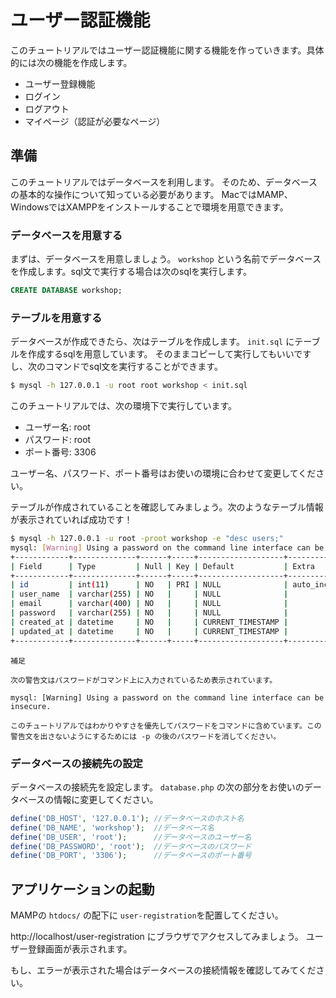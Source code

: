# ユーザー認証機能

このチュートリアルではユーザー認証機能に関する機能を作っていきます。具体的には次の機能を作成します。

* ユーザー登録機能
* ログイン
* ログアウト
* マイページ（認証が必要なページ）

## 準備

このチュートリアルではデータベースを利用します。
そのため、データベースの基本的な操作について知っている必要があります。
MacではMAMP、WindowsではXAMPPをインストールすることで環境を用意できます。

### データベースを用意する

まずは、データベースを用意しましょう。
`workshop` という名前でデータベースを作成します。sql文で実行する場合は次のsqlを実行します。

```sql
CREATE DATABASE workshop;
```

### テーブルを用意する

データベースが作成できたら、次はテーブルを作成します。
`init.sql` にテーブルを作成するsqlを用意しています。
そのままコピーして実行してもいいですし、次のコマンドでsql文を実行することができます。

```bash
$ mysql -h 127.0.0.1 -u root root workshop < init.sql
```

このチュートリアルでは、次の環境下で実行しています。

* ユーザー名: root
* パスワード: root
* ポート番号: 3306

ユーザー名、パスワード、ポート番号はお使いの環境に合わせて変更してください。


テーブルが作成されていることを確認してみましょう。次のようなテーブル情報が表示されていれば成功です！

```bash
$ mysql -h 127.0.0.1 -u root -proot workshop -e "desc users;"
mysql: [Warning] Using a password on the command line interface can be insecure.
+------------+--------------+------+-----+-------------------+----------------+
| Field      | Type         | Null | Key | Default           | Extra          |
+------------+--------------+------+-----+-------------------+----------------+
| id         | int(11)      | NO   | PRI | NULL              | auto_increment |
| user_name  | varchar(255) | NO   |     | NULL              |                |
| email      | varchar(400) | NO   |     | NULL              |                |
| password   | varchar(255) | NO   |     | NULL              |                |
| created_at | datetime     | NO   |     | CURRENT_TIMESTAMP |                |
| updated_at | datetime     | NO   |     | CURRENT_TIMESTAMP |                |
+------------+--------------+------+-----+-------------------+----------------+
```

```text
補足

次の警告文はパスワードがコマンド上に入力されているため表示されています。

mysql: [Warning] Using a password on the command line interface can be insecure.

このチュートリアルではわかりやすさを優先してパスワードをコマンドに含めています。この警告文を出さないようにするためには -p の後のパスワードを消してください。
```

### データベースの接続先の設定

データベースの接続先を設定します。
`database.php` の次の部分をお使いのデータベースの情報に変更してください。

```php
define('DB_HOST', '127.0.0.1'); //データベースのホスト名
define('DB_NAME', 'workshop');  //データベース名
define('DB_USER', 'root');      //データベースのユーザー名
define('DB_PASSWORD', 'root');  //データベースのパスワード
define('DB_PORT', '3306');      //データベースのポート番号
```

## アプリケーションの起動

MAMPの `htdocs/` の配下に `user-registration`を配置してください。

http://localhost/user-registration にブラウザでアクセスしてみましょう。
ユーザー登録画面が表示されます。

もし、エラーが表示された場合はデータベースの接続情報を確認してみてください。

